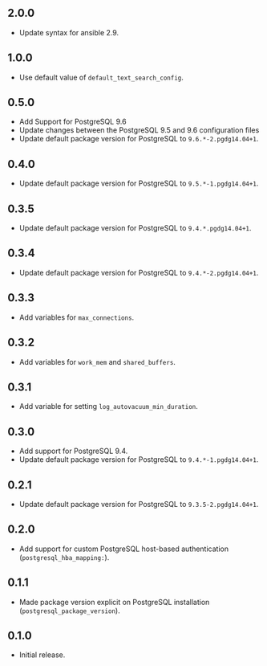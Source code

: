 ## 2.0.0
- Update syntax for ansible 2.9.

## 1.0.0
- Use default value of `default_text_search_config`.

## 0.5.0
- Add Support for PostgreSQL 9.6
- Update changes between the PostgreSQL 9.5 and 9.6 configuration files
- Update default package version for PostgreSQL to `9.6.*-2.pgdg14.04+1`.

## 0.4.0

- Update default package version for PostgreSQL to `9.5.*-1.pgdg14.04+1`.

## 0.3.5

- Update default package version for PostgreSQL to `9.4.*.pgdg14.04+1`.

## 0.3.4

- Update default package version for PostgreSQL to `9.4.*-2.pgdg14.04+1`.

## 0.3.3

- Add variables for `max_connections`.

## 0.3.2

- Add variables for `work_mem` and `shared_buffers`.

## 0.3.1

- Add variable for setting `log_autovacuum_min_duration`.

## 0.3.0

- Add support for PostgreSQL 9.4.
- Update default package version for PostgreSQL to `9.4.*-1.pgdg14.04+1`.

## 0.2.1

- Update default package version for PostgreSQL to `9.3.5-2.pgdg14.04+1`.

## 0.2.0

- Add support for custom PostgreSQL host-based authentication (`postgresql_hba_mapping:`).

## 0.1.1

- Made package version explicit on PostgreSQL installation (`postgresql_package_version`).

## 0.1.0

- Initial release.
